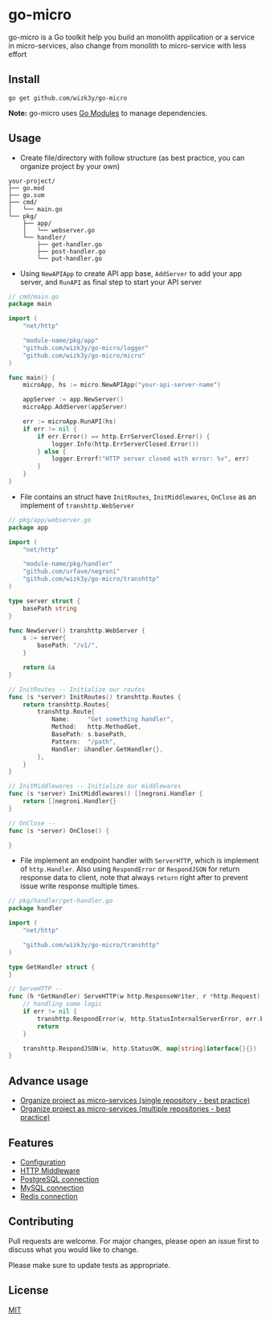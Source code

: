 # go-micro

go-micro is a Go toolkit help you build an monolith application or a service in micro-services, also change from monolith to micro-service with less effort

## Install
```shell
go get github.com/wizk3y/go-micro
```

**Note:** go-micro uses [Go Modules](https://github.com/golang/go/wiki/Modules) to manage dependencies.

## Usage
- Create file/directory with follow structure (as best practice, you can organize project by your own)
```
your-project/
├── go.mod
├── go.sum
├── cmd/
│   └── main.go
└── pkg/
    ├── app/
    │   └── webserver.go
    └── handler/
        ├── get-handler.go
        ├── post-handler.go
        └── put-handler.go
```
- Using `NewAPIApp` to create API app base, `AddServer` to add your app server, and `RunAPI` as final step to start your API server
```go
// cmd/main.go
package main

import (
	"net/http"

	"module-name/pkg/app"
	"github.com/wizk3y/go-micro/logger"
	"github.com/wizk3y/go-micro/micro"
)

func main() {
	microApp, hs := micro.NewAPIApp("your-api-server-name")

	appServer := app.NewServer()
	microApp.AddServer(appServer)

	err := microApp.RunAPI(hs)
	if err != nil {
		if err.Error() == http.ErrServerClosed.Error() {
			logger.Info(http.ErrServerClosed.Error())
		} else {
			logger.Errorf("HTTP server closed with error: %v", err)
		}
	}
}
```
- File contains an struct have `InitRoutes`, `InitMiddlewares`, `OnClose` as an implement of `transhttp.WebServer`
```go
// pkg/app/webserver.go
package app

import (
	"net/http"

	"module-name/pkg/handler"
	"github.com/urfave/negroni"
	"github.com/wizk3y/go-micro/transhttp"
)

type server struct {
	basePath string
}

func NewServer() transhttp.WebServer {
	s := server{
		basePath: "/v1/",
	}

	return &s
}

// InitRoutes -- Initialize our routes
func (s *server) InitRoutes() transhttp.Routes {
	return transhttp.Routes{
		transhttp.Route{
			Name:     "Get something handler",
			Method:   http.MethodGet,
			BasePath: s.basePath,
			Pattern:  "/path",
			Handler: &handler.GetHandler{},
		},
	}
}

// InitMiddlewares -- Initialize our middlewares
func (s *server) InitMiddlewares() []negroni.Handler {
	return []negroni.Handler{}
}

// OnClose --
func (s *server) OnClose() {

}
```
- File implement an endpoint handler with `ServerHTTP`, which is implement of `http.Handler`. Also using `RespondError` or `RespondJSON` for return response data to client, note that always `return` right after to prevent issue write response multiple times.
```go
// pkg/handler/get-handler.go
package handler

import (
	"net/http"

	"github.com/wizk3y/go-micro/transhttp"
)

type GetHandler struct {
}

// ServeHTTP --
func (h *GetHandler) ServeHTTP(w http.ResponseWriter, r *http.Request) {
	// handling some logic
	if err != nil {
		transhttp.RespondError(w, http.StatusInternalServerError, err.Error())
		return
	}

	transhttp.RespondJSON(w, http.StatusOK, map[string]interface{}{})
}
```

## Advance usage
- [Organize project as micro-services (single repository - best practice)](https://github.com/wizk3y/go-micro-doc/tree/master/structure/single-repository)
- [Organize project as micro-services (multiple repositories - best practice)](https://github.com/wizk3y/go-micro-doc/tree/master/structure/multiple-repositories)

## Features
- [Configuration](https://github.com/wizk3y/go-micro-doc/tree/master/feature/configuration)
- [HTTP Middleware](https://github.com/wizk3y/go-micro-doc/tree/master/feature/http-middleware)
- [PostgreSQL connection](https://github.com/wizk3y/go-micro-doc/tree/master/feature/postgresql-connection)
- [MySQL connection](https://github.com/wizk3y/go-micro-doc/tree/master/feature/mysql-connection)
- [Redis connection](https://github.com/wizk3y/go-micro-doc/tree/master/feature/redis-connection)


## Contributing
Pull requests are welcome. For major changes, please open an issue first to discuss what you would like to change.

Please make sure to update tests as appropriate.

## License
[MIT](https://choosealicense.com/licenses/mit/)